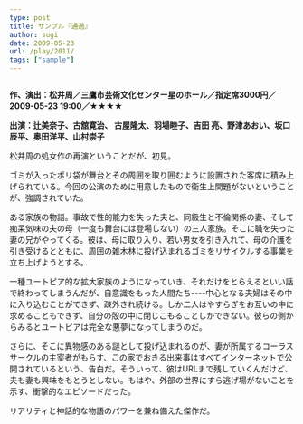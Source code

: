 ```yaml
---
type: post
title: サンプル『通過』
author: sugi
date: 2009-05-23
url: /play/2011/
tags: ["sample"]
---
```

<img src="/images/play/20090523.jpg" alt="" class="alignleft" />

**作、演出：松井周／三鷹市芸術文化センター星のホール／指定席3000円／2009-05-23 19:00／★★★★**

**出演：辻美奈子、古舘寛治、 古屋隆太、羽場睦子、吉田 亮、野津あおい、坂口辰平、奥田洋平、山村崇子**

松井周の処女作の再演ということだが、初見。

ゴミが入ったポリ袋が舞台とその周囲を取り囲むように設置された客席に積み上げられている。今回の公演のために用意したもので衛生上問題がないということが、強調されていた。

ある家族の物語。事故で性的能力を失った夫と、同級生と不倫関係の妻、そして痴呆気味の夫の母（一度も舞台には登場しない）の三人家族。そこに職を失った妻の兄がやってくる。彼は、母に取り入り、若い男女を引き入れて、母の介護を引き受けるとともに、周囲の雑木林に投げ込まれるゴミをリサイクルする事業を立ち上げようとする。

一種ユートピア的な拡大家族のようになっていき、それだけをとらえるといい話で終わってしまうんだが、自意識をもった人間たち----中心となる夫婦はその中に入り込むことができず、疎外され続ける。しか二人はやすらぎをお互いの中に求めることもできず、自分の殻の中に閉じこもることしかできない。彼らの側からみるとユートピアは完全な悪夢になってしまうのだ。

さらに、そこに異物感のある謎として投げ込まれるのが、妻が所属するコーラスサークルの主宰者がもらす、この家でおきる出来事はすべてインターネットで公開されているという、告白だ。そういって、彼はURLまで残していくんだけど、夫も妻も興味をもとうとしない。もはや、外部の世界にすら逃げ場がないことを示す、衝撃的なエピソードだった。

リアリティと神話的な物語のパワーを兼ね備えた傑作だ。
